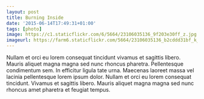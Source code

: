 ```yaml
---
layout: post
title: Burning Inside
date: '2015-06-14T17:49:31+01:00'
tags: [photo]
image: https://c1.staticflickr.com/6/5664/23106035136_9f203e30ff_z.jpg
imageurl: https://farm6.staticflickr.com/5664/23106035136_b2cddd31bf_k_d.jpg
---
```


Nullam et orci eu lorem consequat tincidunt vivamus et sagittis libero. Mauris aliquet magna magna sed nunc rhoncus pharetra. Pellentesque condimentum sem. In efficitur ligula tate urna. Maecenas laoreet massa vel lacinia pellentesque lorem ipsum dolor. Nullam et orci eu lorem consequat tincidunt. Vivamus et sagittis libero. Mauris aliquet magna magna sed nunc rhoncus amet pharetra et feugiat tempus.
